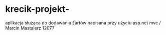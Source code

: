 # krecik-projekt-
aplikacja służąca do dodawania żartów napisana przy użyciu asp.net mvc
/ Marcin Mastalerz 12077
